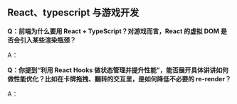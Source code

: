 ## React、typescript 与游戏开发
**Q：前端为什么要用 React + TypeScript？对游戏而言，React 的虚拟 DOM 是否会引入某些渲染瓶颈？**

A：

**Q：你提到“利用 React Hooks 做状态管理并提升性能”，能否展开具体讲讲如何做性能优化？比如在卡牌拖拽、翻转的交互里，是如何降低不必要的 re-render？**

A：
